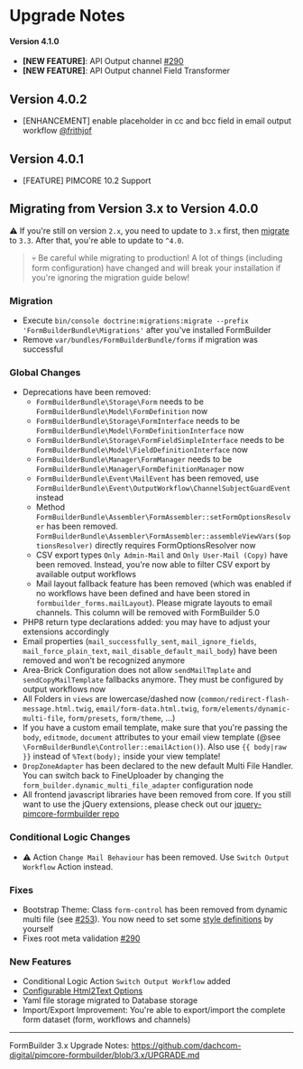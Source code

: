 # Upgrade Notes

#### Version 4.1.0
- **[NEW FEATURE]**: API Output channel [#290](https://github.com/dachcom-digital/pimcore-formbuilder/issues/301)
- **[NEW FEATURE]**: API Output channel Field Transformer

## Version 4.0.2
- [ENHANCEMENT] enable placeholder in cc and bcc field in email output workflow [@frithjof](https://github.com/dachcom-digital/pimcore-formbuilder/pull/305)

## Version 4.0.1
- [FEATURE] PIMCORE 10.2 Support
 
## Migrating from Version 3.x to Version 4.0.0
⚠️ If you're still on version `2.x`, you need to update to `3.x` first, then [migrate](https://github.com/dachcom-digital/pimcore-formbuilder/blob/3.x/UPGRADE.md) to `3.3`. After that, you're able to update to `^4.0`.

> 💀 Be careful while migrating to production!
> A lot of things (including form configuration) have changed and will break your installation if you're ignoring the migration guide below!

### Migration
- Execute `bin/console doctrine:migrations:migrate --prefix 'FormBuilderBundle\Migrations'` after you've installed FormBuilder
- Remove `var/bundles/FormBuilderBundle/forms` if migration was successful

### Global Changes
- Deprecations have been removed:
  - `FormBuilderBundle\Storage\Form` needs to be `FormBuilderBundle\Model\FormDefinition` now
  - `FormBuilderBundle\Storage\FormInterface` needs to be `FormBuilderBundle\Model\FormDefinitionInterface` now
  - `FormBuilderBundle\Storage\FormFieldSimpleInterface` needs to be `FormBuilderBundle\Model\FieldDefinitionInterface` now
  - `FormBuilderBundle\Manager\FormManager` needs to be `FormBuilderBundle\Manager\FormDefinitionManager` now
  - `FormBuilderBundle\Event\MailEvent` has been removed, use `FormBuilderBundle\Event\OutputWorkflow\ChannelSubjectGuardEvent` instead
  - Method `FormBuilderBundle\Assembler\FormAssembler::setFormOptionsResolver` has been removed. `FormBuilderBundle\Assembler\FormAssembler::assembleViewVars($optionsResolver)` directly requires FormOptionsResolver now
  - CSV export types `Only Admin-Mail` and `Only User-Mail (Copy)` have been removed. Instead, you're now able to filter CSV export by available output workflows
  - Mail layout fallback feature has been removed (which was enabled if no workflows have been defined and have been stored in `formbuilder_forms.mailLayout`). Please migrate layouts to email channels. This column will be removed with FormBuilder 5.0
- PHP8 return type declarations added: you may have to adjust your extensions accordingly
- Email properties (`mail_successfully_sent`, `mail_ignore_fields`, `mail_force_plain_text`, `mail_disable_default_mail_body`) have been removed and won't be recognized anymore
- Area-Brick Configuration does not allow `sendMailTmplate` and `sendCopyMailTemplate` fallbacks anymore. They must be configured by output workflows now
- All Folders in `views` are lowercase/dashed now (`common/redirect-flash-message.html.twig`, `email/form-data.html.twig`, `form/elements/dynamic-multi-file`, `form/presets`, `form/theme`, ...)
- If you have a custom email template, make sure that you're passing the `body`, `editmode`, `document` attributes to your email view template (@see `\FormBuilderBundle\Controller::emailAction()`). Also use `{{ body|raw }}` instead of `%Text(body);` inside your view template!
- `DropZoneAdapter` has been declared to the new default Multi File Handler. You can switch back to FineUploader by changing the `form_builder.dynamic_multi_file_adapter` configuration node
- All frontend javascript libraries have been removed from core. If you still want to use the jQuery extensions, please check out our [jquery-pimcore-formbuilder repo](https://github.com/dachcom-digital/jquery-pimcore-formbuilder)

### Conditional Logic Changes
- ⚠️ Action `Change Mail Behaviour` has been removed. Use `Switch Output Workflow` Action instead. 

### Fixes
- Bootstrap Theme: Class `form-control` has been removed from dynamic multi file (see [#253](https://github.com/dachcom-digital/pimcore-formbuilder/pull/253)). You now need to set some [style definitions](docs/90_FrontendTips.md#multi-file-validation) by yourself
- Fixes root meta validation [#290](https://github.com/dachcom-digital/pimcore-formbuilder/issues/290)

### New Features
- Conditional Logic Action `Switch Output Workflow` added
- [Configurable Html2Text Options](./docs/OutputWorkflow/10_EmailChannel.md#configure-html2text-options)
- Yaml file storage migrated to Database storage
- Import/Export Improvement: You're able to export/import the complete form dataset (form, workflows and channels)

***

FormBuilder 3.x Upgrade Notes: https://github.com/dachcom-digital/pimcore-formbuilder/blob/3.x/UPGRADE.md